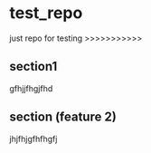 # test_repo
just repo for testing >>>>>>>>>>>

## section1 
gfhjjfhgjfhd
## section (feature 2)
jhjfhjgfhfhgfj

